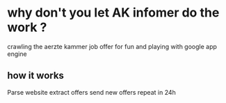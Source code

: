 why don't you let AK infomer do the work ?
===========================================

crawling the aerzte kammer job offer for fun and playing with google app engine

how it works
-----------
Parse website
extract offers
send new offers
repeat in 24h
